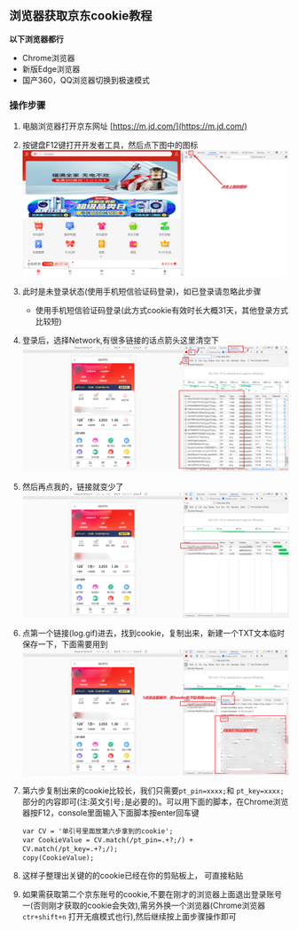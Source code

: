 ## 浏览器获取京东cookie教程

 **以下浏览器都行**

 - Chrome浏览器
 - 新版Edge浏览器
 - 国产360，QQ浏览器切换到极速模式

### 操作步骤

1. 电脑浏览器打开京东网址 [https://m.jd.com/](https://m.jd.com/)
2. 按键盘F12键打开开发者工具，然后点下图中的图标
 ![切换到手机模式](https://github.com/ww69mm/jc/blob/main/icon/jd1.jpg)
3. 此时是未登录状态(使用手机短信验证码登录)，如已登录请忽略此步骤
     - 使用手机短信验证码登录(此方式cookie有效时长大概31天，其他登录方式比较短)
4. 登录后，选择Network,有很多链接的话点箭头这里清空下
    ![清空](https://github.com/ww69mm/jc/blob/main/icon/jd2.jpg)
5. 然后再点我的，链接就变少了
    ![再次点击我的](https://github.com/ww69mm/jc/blob/main/icon/jd3.jpg)
6. 点第一个链接(log.gif)进去，找到cookie，复制出来，新建一个TXT文本临时保存一下，下面需要用到
 ![寻找log.gi](https://github.com/ww69mm/jc/blob/main/icon/jd4.jpg)
7. 第六步复制出来的cookie比较长，我们只需要`pt_pin=xxxx;`和 `pt_key=xxxx;`部分的内容即可(注:英文引号`;`是必要的)。可以用下面的脚本，在Chrome浏览器按F12，console里面输入下面脚本按enter回车键
    ```
    var CV = '单引号里面放第六步拿到的cookie';
    var CookieValue = CV.match(/pt_pin=.+?;/) + CV.match(/pt_key=.+?;/);
    copy(CookieValue);
    ```
8. 这样子整理出关键的的cookie已经在你的剪贴板上， 可直接粘贴

9. 如果需获取第二个京东账号的cookie,不要在刚才的浏览器上面退出登录账号一(否则刚才获取的cookie会失效),需另外换一个浏览器(Chrome浏览器 `ctr+shift+n` 打开无痕模式也行),然后继续按上面步骤操作即可


